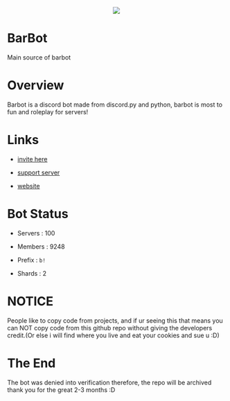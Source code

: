 <p align="center">
  <img src = "https://i.pinimg.com/originals/e0/08/f9/e008f9e9779dad73c4150a80b5fa320b.jpg">
 </p>


# BarBot
Main source of barbot

# Overview
Barbot is a discord bot made from discord.py and python, barbot is most to fun and roleplay for servers!

# Links
- [invite here](https://discord.com/oauth2/authorize?client_id=859713560774574101&permissions=139586817024&scope=bot%20applications.commands)

- [support server](https://discord.com/invite/K2QND4VMVz)

- [website](https://barbot.alexydacoder.repl.co)

# Bot Status

- Servers : 100

- Members : 9248

- Prefix : `b!` 

- Shards : 2

# NOTICE
People like to copy code from projects, and if ur seeing this that means you can NOT copy code from this github repo without giving the developers credit.(Or else i will find where you live and eat your cookies and sue u :D)

# The End
The bot was denied into verification therefore, the repo will be archived thank you for the great 2-3 months :D
